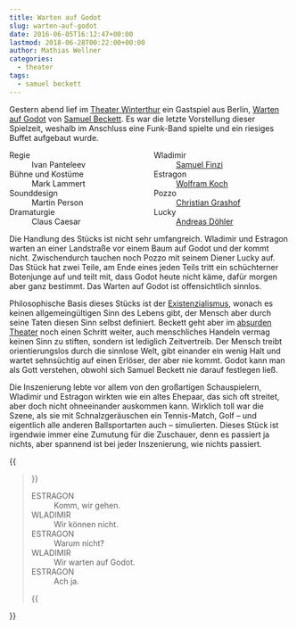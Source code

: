 ```yaml
---
title: Warten auf Godot
slug: warten-auf-godot
date: 2016-06-05T16:12:47+00:00
lastmod: 2018-06-28T00:22:00+00:00
author: Mathias Wellner
categories:
  - theater
tags:
  - samuel beckett
---
```

Gestern abend lief im <a href="http://theater.winterthur.ch" title="Theater Winterthur" target="_blank">Theater Winterthur</a> ein Gastspiel aus Berlin, <a href="https://www.deutschestheater.de/programm/a-z/warten_auf_godot" title="Warten auf Godot" target="_blank">Warten auf Godot</a> von <a href="https://de.wikipedia.org/wiki/Samuel_Beckett" title="Samuel Beckett" target="_blank">Samuel Beckett</a>. Es war die letzte Vorstellung dieser Spielzeit, weshalb im Anschluss eine Funk-Band spielte und ein riesiges Buffet aufgebaut wurde. 
<!--more-->

<dl style="columns: 3 15rem;">
  <dt>
    Regie
  </dt>
  
  <dd>
    Ivan Panteleev
  </dd>
  
  <dt>
    Bühne und Kostüme
  </dt>
  
  <dd>
    Mark Lammert
  </dd>
  
  <dt>
    Sounddesign
  </dt>
  
  <dd>
    Martin Person
  </dd>
  
  <dt>
    Dramaturgie
  </dt>
  
  <dd>
    Claus Caesar
  </dd>
  
  <dt>
    Wladimir
  </dt>
  
  <dd>
    <a href="https://de.wikipedia.org/wiki/Samuel_Finzi" title="Samuel Finzi" target="_blank">Samuel Finzi</a>
  </dd>
  
  <dt>
    Estragon
  </dt>
  
  <dd>
    <a href="https://de.wikipedia.org/wiki/Wolfram_Koch_%28Schauspieler%29" title="Wolfram Koch" target="_blank">Wolfram Koch</a>
  </dd>
  
  <dt>
    Pozzo
  </dt>
  
  <dd>
    <a href="https://de.wikipedia.org/wiki/Christian_Grashof" title="Christian Grashof" target="_blank">Christian Grashof</a>
  </dd>
  
  <dt>
    Lucky
  </dt>
  
  <dd>
    <a href="https://de.wikipedia.org/wiki/Andreas_D%C3%B6hler" title="Andreas Döhler" target="_blank">Andreas Döhler</a>
  </dd>
</dl>

Die Handlung des Stücks ist nicht sehr umfangreich. Wladimir und Estragon warten an einer Landstraße vor einem Baum auf Godot und der kommt nicht. Zwischendurch tauchen noch Pozzo mit seinem Diener Lucky auf. Das Stück hat zwei Teile, am Ende eines jeden Teils tritt ein schüchterner Botenjunge auf und teilt mit, dass Godot heute nicht käme, dafür morgen aber ganz bestimmt. Das Warten auf Godot ist offensichtlich sinnlos. 

Philosophische Basis dieses Stücks ist der <a href="https://de.wikipedia.org/wiki/Existentialismus" title="Existenzialismus" target="_blank">Existenzialismus</a>, wonach es keinen allgemeingültigen Sinn des Lebens gibt, der Mensch aber durch seine Taten diesen Sinn selbst definiert. Beckett geht aber im <a href="https://de.wikipedia.org/wiki/Absurdes_Theater" title="Absurdes Theater" target="_blank">absurden Theater</a> noch einen Schritt weiter, auch menschliches Handeln vermag keinen Sinn zu stiften, sondern ist lediglich Zeitvertreib. Der Mensch treibt orientierungslos durch die sinnlose Welt, gibt einander ein wenig Halt und wartet sehnsüchtig auf einen Erlöser, der aber nie kommt. Godot kann man als Gott verstehen, obwohl sich Samuel Beckett nie darauf festlegen ließ. 

Die Inszenierung lebte vor allem von den großartigen Schauspielern, Wladimir und Estragon wirkten wie ein altes Ehepaar, das sich oft streitet, aber doch nicht ohneeinander auskommen kann. Wirklich toll war die Szene, als sie mit Schnalzgeräuschen ein Tennis-Match, Golf &ndash; und eigentlich alle anderen Ballsportarten auch &ndash; simulierten. Dieses Stück ist irgendwie immer eine Zumutung für die Zuschauer, denn es passiert ja nichts, aber spannend ist bei jeder Inszenierung, wie nichts passiert. 

{{<blockquote>}}
<dl style="columns: 3 15rem;">
  <dt>
    ESTRAGON
  </dt>
  
  <dd>
    Komm, wir gehen.
  </dd>
  
  <dt>
    WLADIMIR
  </dt>
  
  <dd>
    Wir können nicht.
  </dd>
  
  <dt>
    ESTRAGON
  </dt>
  
  <dd>
    Warum nicht?
  </dd>
  
  <dt>
    WLADIMIR
  </dt>
  
  <dd>
    Wir warten auf Godot.
  </dd>
  
  <dt>
    ESTRAGON
  </dt>
  
  <dd>
    Ach ja.
  </dd>
</dl>
{{</blockquote>}}